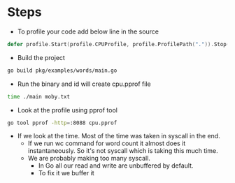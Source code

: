 # Steps
- To profile your code add below line in the source
```go
defer profile.Start(profile.CPUProfile, profile.ProfilePath(".")).Stop()
```

- Build the project
```sh
go build pkg/examples/words/main.go
```

- Run the binary and id will create cpu.pprof file
```sh
time ./main moby.txt
```

- Look at the profile using pprof tool
```sh
go tool pprof -http=:8088 cpu.pprof
```

- If we look at the time. Most of the time was taken in syscall in the end.
    - If we run wc command for word count it almost does it instantaneously. So it's not syscall which is taking this much time.
    - We are probably making too many syscall. 
        - In Go all our read and write are unbuffered by default.
        - To fix it we buffer it